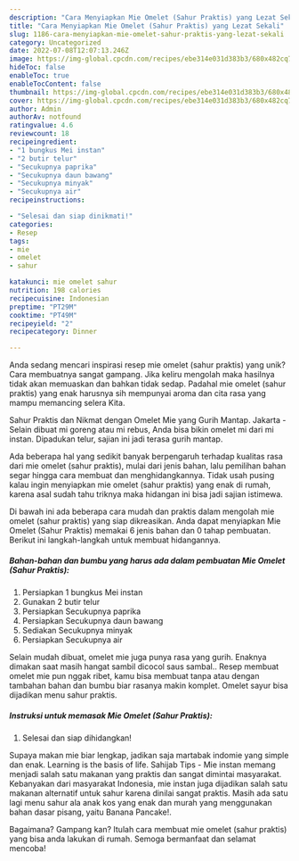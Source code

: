 ```yaml
---
description: "Cara Menyiapkan Mie Omelet (Sahur Praktis) yang Lezat Sekali"
title: "Cara Menyiapkan Mie Omelet (Sahur Praktis) yang Lezat Sekali"
slug: 1186-cara-menyiapkan-mie-omelet-sahur-praktis-yang-lezat-sekali
category: Uncategorized
date: 2022-07-08T12:07:13.246Z
image: https://img-global.cpcdn.com/recipes/ebe314e031d383b3/680x482cq70/mie-omelet-sahur-praktis-foto-resep-utama.jpg
hideToc: false
enableToc: true
enableTocContent: false
thumbnail: https://img-global.cpcdn.com/recipes/ebe314e031d383b3/680x482cq70/mie-omelet-sahur-praktis-foto-resep-utama.jpg
cover: https://img-global.cpcdn.com/recipes/ebe314e031d383b3/680x482cq70/mie-omelet-sahur-praktis-foto-resep-utama.jpg
author: Admin
authorAv: notfound
ratingvalue: 4.6
reviewcount: 18
recipeingredient:
- "1 bungkus Mei instan"
- "2 butir telur"
- "Secukupnya paprika"
- "Secukupnya daun bawang"
- "Secukupnya minyak"
- "Secukupnya air"
recipeinstructions:

- "Selesai dan siap dinikmati!"
categories:
- Resep
tags:
- mie
- omelet
- sahur

katakunci: mie omelet sahur 
nutrition: 198 calories
recipecuisine: Indonesian
preptime: "PT29M"
cooktime: "PT49M"
recipeyield: "2"
recipecategory: Dinner

---
```





Anda sedang mencari inspirasi resep mie omelet (sahur praktis) yang unik? Cara membuatnya sangat gampang. Jika keliru mengolah maka hasilnya tidak akan memuaskan dan bahkan tidak sedap. Padahal mie omelet (sahur praktis) yang enak harusnya sih mempunyai aroma dan cita rasa yang mampu memancing selera Kita.





Sahur Praktis dan Nikmat dengan Omelet Mie yang Gurih Mantap. Jakarta - Selain dibuat mi goreng atau mi rebus, Anda bisa bikin omelet mi dari mi instan. Dipadukan telur, sajian ini jadi terasa gurih mantap.

Ada beberapa hal yang sedikit banyak berpengaruh terhadap kualitas rasa dari mie omelet (sahur praktis), mulai dari jenis bahan, lalu pemilihan bahan segar hingga cara membuat dan menghidangkannya. Tidak usah pusing kalau ingin menyiapkan mie omelet (sahur praktis) yang enak di rumah, karena asal sudah tahu triknya maka hidangan ini bisa jadi sajian istimewa.






Di bawah ini ada beberapa cara mudah dan praktis dalam mengolah mie omelet (sahur praktis) yang siap dikreasikan. Anda dapat menyiapkan Mie Omelet (Sahur Praktis) memakai 6 jenis bahan dan 0 tahap pembuatan. Berikut ini langkah-langkah untuk membuat hidangannya.

<!--inarticleads1-->

##### Bahan-bahan dan bumbu yang harus ada dalam pembuatan Mie Omelet (Sahur Praktis):

1. Persiapkan 1 bungkus Mei instan
1. Gunakan 2 butir telur
1. Persiapkan Secukupnya paprika
1. Persiapkan Secukupnya daun bawang
1. Sediakan Secukupnya minyak
1. Persiapkan Secukupnya air


Selain mudah dibuat, omelet mie juga punya rasa yang gurih. Enaknya dimakan saat masih hangat sambil dicocol saus sambal.. Resep membuat omelet mie pun nggak ribet, kamu bisa membuat tanpa atau dengan tambahan bahan dan bumbu biar rasanya makin komplet. Omelet sayur bisa dijadikan menu sahur praktis. 

<!--inarticleads2-->

##### Instruksi untuk memasak Mie Omelet (Sahur Praktis):


1. Selesai dan siap dihidangkan!

Supaya makan mie biar lengkap, jadikan saja martabak indomie yang simple dan enak. Learning is the basis of life. Sahijab Tips - Mie instan memang menjadi salah satu makanan yang praktis dan sangat dimintai masyarakat. Kebanyakan dari masyarakat Indonesia, mie instan juga dijadikan salah satu makanan alternatif untuk sahur karena dinilai sangat praktis. Masih ada satu lagi menu sahur ala anak kos yang enak dan murah yang menggunakan bahan dasar pisang, yaitu Banana Pancake!. 

Bagaimana? Gampang kan? Itulah cara membuat mie omelet (sahur praktis) yang bisa anda lakukan di rumah. Semoga bermanfaat dan selamat mencoba!
